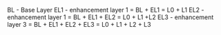 BL - Base Layer
EL1 - enhancement layer 1 = BL + EL1 = L0 + L1
EL2 - enhancement layer 1 = BL + EL1 + EL2 = L0 + L1 +L2
EL3 - enhancement layer 3 = BL + EL1 + EL2 + EL3 = L0 + L1 + L2 + L3
